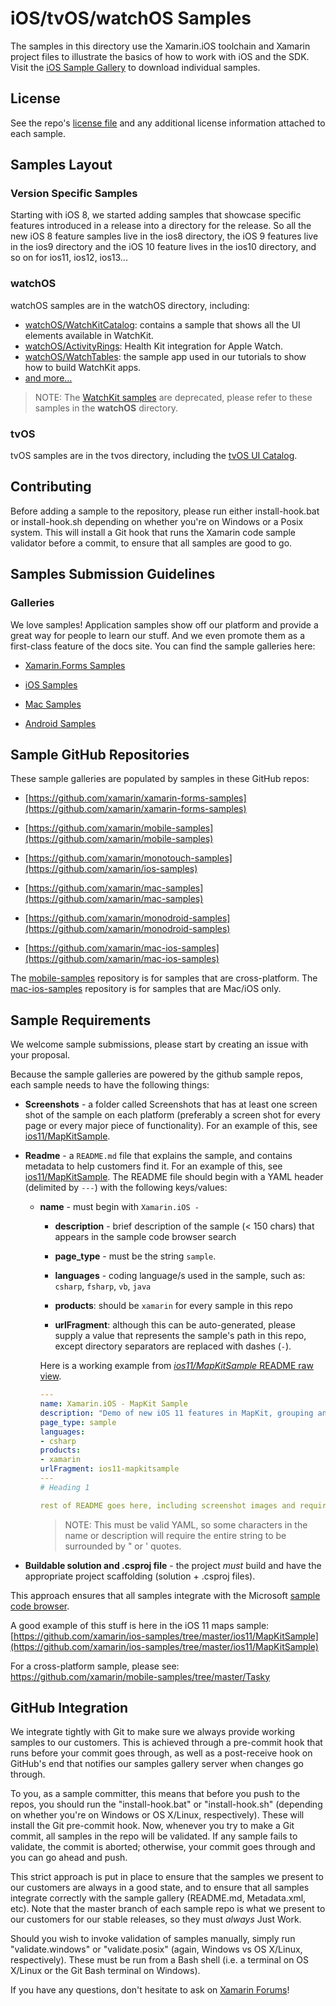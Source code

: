 # iOS/tvOS/watchOS Samples

The samples in this directory use the Xamarin.iOS toolchain and
Xamarin project files to illustrate the basics of how to
work with iOS and the SDK. Visit the [iOS Sample Gallery](https://docs.microsoft.com/samples/browse/?term=Xamarin.iOS)
to download individual samples.

## License

See the repo's [license file](LICENSE) and any additional license information attached to each sample.

## Samples Layout

### Version Specific Samples

Starting with iOS 8, we started adding samples that showcase specific
features introduced in a release into a directory for the release.  So
all the new iOS 8 feature samples live in the ios8 directory, the
iOS 9 features live in the ios9 directory and the iOS 10 feature lives
in the ios10 directory, and so on for ios11, ios12, ios13...

### watchOS

watchOS samples are in the watchOS directory, including:

- [watchOS/WatchKitCatalog](https://github.com/xamarin/ios-samples/tree/master/watchOS/WatchKitCatalog): contains a sample that shows all the UI elements available in WatchKit.
- [watchOS/ActivityRings](https://github.com/xamarin/ios-samples/tree/master/watchOS/ActivityRings): Health Kit integration for Apple Watch.
- [watchOS/WatchTables](https://github.com/xamarin/ios-samples/tree/master/watchOS/WatchTables): the sample app used in our tutorials to show how to build WatchKit apps.
- [and more...](https://github.com/xamarin/ios-samples/tree/master/watchOS)

> NOTE: The [WatchKit samples](https://github.com/xamarin/ios-samples/tree/master/WatchKit) are deprecated, please refer to these samples in the **watchOS** directory.

### tvOS

tvOS samples are in the tvos directory, including the [tvOS UI Catalog](https://github.com/xamarin/ios-samples/tree/master/tvos/UICatalog).

## Contributing

Before adding a sample to the repository, please run either install-hook.bat
or install-hook.sh depending on whether you're on Windows or a Posix system.
This will install a Git hook that runs the Xamarin code sample validator before
a commit, to ensure that all samples are good to go.

## Samples Submission Guidelines

### Galleries

We love samples! Application samples show off our platform and provide a great way for people to learn our stuff. And we even promote them as a first-class feature of the docs site. You can find the sample galleries here:

- [Xamarin.Forms Samples](https://docs.microsoft.com/samples/browse/?term=Xamarin.Forms)

- [iOS Samples](https://docs.microsoft.com/samples/browse/?term=Xamarin.iOS)

- [Mac Samples](https://docs.microsoft.com/samples/browse/?term=Xamarin.Mac)

- [Android Samples](https://docs.microsoft.com/samples/browse/?term=Xamarin.Android)

## Sample GitHub Repositories

These sample galleries are populated by samples in these GitHub repos:

- [https://github.com/xamarin/xamarin-forms-samples](https://github.com/xamarin/xamarin-forms-samples)

- [https://github.com/xamarin/mobile-samples](https://github.com/xamarin/mobile-samples)

- [https://github.com/xamarin/monotouch-samples](https://github.com/xamarin/ios-samples)

- [https://github.com/xamarin/mac-samples](https://github.com/xamarin/mac-samples)

- [https://github.com/xamarin/monodroid-samples](https://github.com/xamarin/monodroid-samples)

- [https://github.com/xamarin/mac-ios-samples](https://github.com/xamarin/mac-ios-samples)

The [mobile-samples](https://github.com/xamarin/mobile-samples) repository is for samples that are cross-platform.
The [mac-ios-samples](https://github.com/xamarin/mac-ios-samples) repository is for samples that are Mac/iOS only.

## Sample Requirements

We welcome sample submissions, please start by creating an issue with your proposal.

Because the sample galleries are powered by the github sample repos, each sample needs to have the following things:

- **Screenshots** - a folder called Screenshots that has at least one screen shot of the sample on each platform (preferably a screen shot for every page or every major piece of functionality). For an example of this, see [ios11/MapKitSample](https://github.com/xamarin/ios-samples/tree/master/ios11/MapKitSample/Screenshots).

- **Readme** - a `README.md` file that explains the sample, and contains metadata to help customers find it. For an example of this, see [ios11/MapKitSample](https://github.com/xamarin/ios-samples/tree/master/ios11/MapKitSample/README.md). The README file should begin with a YAML header (delimited by `---`) with the following keys/values:

  - **name** - must begin with `Xamarin.iOS -`

    - **description** - brief description of the sample (&lt; 150 chars) that appears in the sample code browser search

    - **page_type** - must be the string `sample`.

    - **languages** - coding language/s used in the sample, such as: `csharp`, `fsharp`, `vb`, `java`

    - **products**: should be `xamarin` for every sample in this repo

    - **urlFragment**: although this can be auto-generated, please supply a value that represents the sample's path in this repo, except directory separators are replaced with dashes (`-`).

    Here is a working example from [_ios11/MapKitSample_ README raw view](https://raw.githubusercontent.com/xamarin/ios-samples/master/ios11/MapKitSample/README.md).

    ```yaml
    ---
    name: Xamarin.iOS - MapKit Sample
    description: "Demo of new iOS 11 features in MapKit, grouping and splitting markers based on zoom-level. Tandm is a fictional bike sharing... (iOS11)"
    page_type: sample
    languages:
    - csharp
    products:
    - xamarin
    urlFragment: ios11-mapkitsample
    ---
    # Heading 1

    rest of README goes here, including screenshot images and requirements/instructions to get it running
    ```

    > NOTE: This must be valid YAML, so some characters in the name or description will require the entire string to be surrounded by " or ' quotes.

- **Buildable solution and .csproj file** - the project _must_ build and have the appropriate project scaffolding (solution + .csproj files).

This approach ensures that all samples integrate with the Microsoft [sample code browser](https://docs.microsoft.com/samples/browse/?term=Xamarin.iOS).

A good example of this stuff is here in the iOS 11 maps sample: [https://github.com/xamarin/ios-samples/tree/master/ios11/MapKitSample](https://github.com/xamarin/ios-samples/tree/master/ios11/MapKitSample)

For a cross-platform sample, please see: https://github.com/xamarin/mobile-samples/tree/master/Tasky

## GitHub Integration

We integrate tightly with Git to make sure we always provide working samples to our customers. This is achieved through a pre-commit hook that runs before your commit goes through, as well as a post-receive hook on GitHub's end that notifies our samples gallery server when changes go through.

To you, as a sample committer, this means that before you push to the repos, you should run the "install-hook.bat" or "install-hook.sh" (depending on whether you're on Windows or OS X/Linux, respectively). These will install the Git pre-commit hook. Now, whenever you try to make a Git commit, all samples in the repo will be validated. If any sample fails to validate, the commit is aborted; otherwise, your commit goes through and you can go ahead and push.

This strict approach is put in place to ensure that the samples we present to our customers are always in a good state, and to ensure that all samples integrate correctly with the sample gallery (README.md, Metadata.xml, etc). Note that the master branch of each sample repo is what we present to our customers for our stable releases, so they must *always* Just Work.

Should you wish to invoke validation of samples manually, simply run "validate.windows" or "validate.posix" (again, Windows vs OS X/Linux, respectively). These must be run from a Bash shell (i.e. a terminal on OS X/Linux or the Git Bash terminal on Windows).

If you have any questions, don't hesitate to ask on [Xamarin Forums](https://forums.xamarin.com/categories/ios)!
